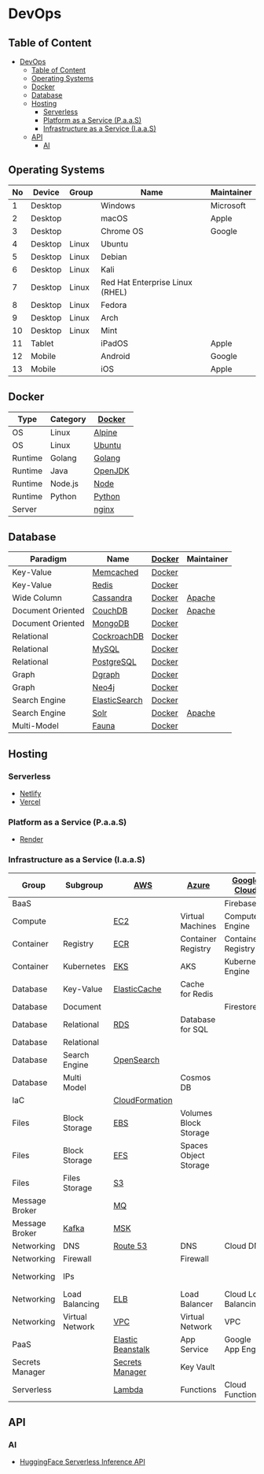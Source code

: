 # DevOps

## Table of Content

- [DevOps](#devops)
  - [Table of Content](#table-of-content)
  - [Operating Systems](#operating-systems)
  - [Docker](#docker)
  - [Database](#database)
  - [Hosting](#hosting)
    - [Serverless](#serverless)
    - [Platform as a Service (P.a.a.S)](#platform-as-a-service-paas)
    - [Infrastructure as a Service (I.a.a.S)](#infrastructure-as-a-service-iaas)
  - [API](#api)
    - [AI](#ai)

## Operating Systems

| No  | Device  | Group | Name                            | Maintainer |
| --- | ------- | ----- | ------------------------------- | ---------- |
| 1   | Desktop |       | Windows                         | Microsoft  |
| 2   | Desktop |       | macOS                           | Apple      |
| 3   | Desktop |       | Chrome OS                       | Google     |
| 4   | Desktop | Linux | Ubuntu                          |            |
| 5   | Desktop | Linux | Debian                          |            |
| 6   | Desktop | Linux | Kali                            |            |
| 7   | Desktop | Linux | Red Hat Enterprise Linux (RHEL) |            |
| 8   | Desktop | Linux | Fedora                          |            |
| 9   | Desktop | Linux | Arch                            |            |
| 10  | Desktop | Linux | Mint                            |            |
| 11  | Tablet  |       | iPadOS                          | Apple      |
| 12  | Mobile  |       | Android                         | Google     |
| 13  | Mobile  |       | iOS                             | Apple      |

## Docker

| Type    | Category | [Docker][docker]          |
| ------- | -------- | ------------------------- |
| OS      | Linux    | [Alpine][docker-alpine]   |
| OS      | Linux    | [Ubuntu][docker-ubuntu]   |
| Runtime | Golang   | [Golang][docker-golang]   |
| Runtime | Java     | [OpenJDK][docker-openjdk] |
| Runtime | Node.js  | [Node][docker-node]       |
| Runtime | Python   | [Python][docker-python]   |
| Server  |          | [nginx][docker-nginx]     |

## Database

| Paradigm          | Name                                                  | [Docker][docker]               | Maintainer       |
| ----------------- | ----------------------------------------------------- | ------------------------------ | ---------------- |
| Key-Value         | [Memcached](https://memcached.org/)                   | [Docker][docker-memcached]     |                  |
| Key-Value         | [Redis](https://redis.io/)                            | [Docker][docker-redis]         |                  |
| Wide Column       | [Cassandra](https://cassandra.apache.org/)            | [Docker][docker-cassandra]     | [Apache][apache] |
| Document Oriented | [CouchDB](https://couchdb.apache.org/)                | [Docker][docker-couchdb]       | [Apache][apache] |
| Document Oriented | [MongoDB](https://www.mongodb.com/)                   | [Docker][docker-mongo]         |                  |
| Relational        | [CockroachDB](https://www.cockroachlabs.com/)         | [Docker][docker-cockroach]     |                  |
| Relational        | [MySQL](https://www.mysql.com/)                       | [Docker][docker-mysql]         |                  |
| Relational        | [PostgreSQL](https://www.postgresql.org/)             | [Docker][docker-postgres]      |                  |
| Graph             | [Dgraph](https://dgraph.io/)                          | [Docker][docker-dgraph]        |                  |
| Graph             | [Neo4j](https://neo4j.com/)                           | [Docker][docker-neo4j]         |                  |
| Search Engine     | [ElasticSearch](https://www.elastic.co/elasticsearch) | [Docker][docker-elasticsearch] |                  |
| Search Engine     | [Solr](https://solr.apache.org/)                      | [Docker][docker-solr]          | [Apache][apache] |
| Multi-Model       | [Fauna](https://fauna.com/)                           | [Docker][docker-fauna]         |                  |

## Hosting

### Serverless

- [Netlify](https://www.netlify.com/)
- [Vercel](https://vercel.com/)

### Platform as a Service (P.a.a.S)

- [Render](https://render.com/)

### Infrastructure as a Service (I.a.a.S)

| Group           | Subgroup        | [AWS][aws]                                                 | [Azure][azure]        | [Google Cloud][google-cloud] | [Digital Ocean][do]                 | Render   | Vercel     |
| --------------- | --------------- | ---------------------------------------------------------- | --------------------- | ---------------------------- | ----------------------------------- | -------- | ---------- |
| BaaS            |                 |                                                            |                       | Firebase                     |                                     |          |            |
| Compute         |                 | [EC2][aws-ec2]                                             | Virtual Machines      | Compute Engine               |                                     |          |            |
| Container       | Registry        | [ECR][aws-ecr]                                             | Container Registry    | Container Registry           |                                     |          |            |
| Container       | Kubernetes      | [EKS][aws-eks]                                             | AKS                   | Kubernetes Engine            |                                     |          |            |
| Database        | Key-Value       | [ElasticCache][aws-elasticache]                            | Cache for Redis       |                              | Redis                               | Redis    | KV (Redis) |
| Database        | Document        |                                                            |                       | Firestore                    | MongoDB                             |          |            |
| Database        | Relational      | [RDS][aws-rds]                                             | Database for SQL      |                              | PostgreSQL                          | Postgres | Postgres   |
| Database        | Relational      |                                                            |                       |                              | MySQL                               |          |            |
| Database        | Search Engine   | [OpenSearch][aws-opensearch]                               |                       |                              |                                     |          |            |
| Database        | Multi Model     |                                                            | Cosmos DB             |                              |                                     |          |            |
| IaC             |                 | [CloudFormation][aws-cloudformation]                       |                       |                              |                                     |          |            |
| Files           | Block Storage   | [EBS][aws-ebs]                                             | Volumes Block Storage |                              |                                     |          | Blob       |
| Files           | Block Storage   | [EFS][aws-efs]                                             | Spaces Object Storage |                              |                                     |          |            |
| Files           | Files Storage   | [S3][aws-s3]                                               |                       |                              |                                     |          |            |
| Message Broker  |                 | [MQ](https://aws.amazon.com/amazon-mq/)                    |                       |                              |                                     |          |            |
| Message Broker  | [Kafka][kafka]  | [MSK](https://aws.amazon.com/msk/)                         |                       |                              |                                     |          |            |
| Networking      | DNS             | [Route 53][aws-route53]                                    | DNS                   | Cloud DNS                    | DNS                                 |          |            |
| Networking      | Firewall        |                                                            | Firewall              |                              | [Firewalls][do-firewalls]           |          |            |
| Networking      | IPs             |                                                            |                       |                              | [Reserved IPs][do-reserved-ips]     |          |            |
| Networking      | Load Balancing  | [ELB][aws-elb]                                             | Load Balancer         | Cloud Load Balancing         | [Load Balancers][do-load-balancers] |          |            |
| Networking      | Virtual Network | [VPC][aws-vpc]                                             | Virtual Network       | VPC                          | VPC                                 |          |            |
| PaaS            |                 | [Elastic Beanstalk][aws-elasticbeanstalk]                  | App Service           | Google App Engine            | App Platform                        |          |            |
| Secrets Manager |                 | [Secrets Manager](https://aws.amazon.com/secrets-manager/) | Key Vault             |                              |                                     |          |            |
| Serverless      |                 | [Lambda][aws-lambda]                                       | Functions             | Cloud Functions              |                                     |          |            |

## API

### AI

- [HuggingFace Serverless Inference API](https://huggingface.co/docs/api-inference/index)

[apache]: https://apache.org/
[docker]: https://www.docker.com/
[docker-alpine]: https://hub.docker.com/_/alpine
[docker-golang]: https://hub.docker.com/_/golang/
[docker-node]: https://hub.docker.com/_/node/
[docker-nginx]: https://hub.docker.com/_/nginx
[docker-openjdk]: https://hub.docker.com/_/openjdk
[docker-python]: https://hub.docker.com/_/python/
[docker-ubuntu]: https://hub.docker.com/_/ubuntu/
[docker-cassandra]: https://hub.docker.com/_/cassandra
[docker-cockroach]: https://hub.docker.com/r/cockroachdb/cockroach
[docker-couchdb]: https://hub.docker.com/_/couchdb
[docker-dgraph]: https://hub.docker.com/r/dgraph/dgraph
[docker-elasticsearch]: https://hub.docker.com/_/elasticsearch
[docker-fauna]: https://hub.docker.com/r/fauna/faunadb
[docker-memcached]: https://hub.docker.com/_/memcached
[docker-mongo]: https://hub.docker.com/_/mongo
[docker-mysql]: https://hub.docker.com/_/mysql
[docker-neo4j]: https://hub.docker.com/_/neo4j
[docker-postgres]: https://hub.docker.com/_/postgres
[docker-redis]: https://hub.docker.com/_/redis/
[docker-solr]: https://hub.docker.com/_/solr
[aws]: https://aws.amazon.com/
[aws-cloudformation]: https://aws.amazon.com/cloudformation/
[aws-ebs]: https://aws.amazon.com/ebs/
[aws-ec2]: https://aws.amazon.com/ec2/
[aws-ecr]: https://aws.amazon.com/ecr/
[aws-efs]: https://aws.amazon.com/efs/
[aws-eks]: https://aws.amazon.com/eks/
[aws-elasticache]: https://aws.amazon.com/elasticache/
[aws-elasticbeanstalk]: https://aws.amazon.com/elasticbeanstalk/
[aws-elb]: https://aws.amazon.com/elasticloadbalancing/
[aws-lambda]: https://aws.amazon.com/lambda/
[aws-opensearch]: https://aws.amazon.com/opensearch-service/
[aws-rds]: https://aws.amazon.com/rds/
[aws-route53]: https://aws.amazon.com/route53/
[aws-s3]: https://aws.amazon.com/s3/
[aws-vpc]: https://aws.amazon.com/vpc/
[azure]: https://azure.microsoft.com/
[do]: https://docs.digitalocean.com
[do-firewalls]: https://docs.digitalocean.com/products/networking/firewalls/
[do-load-balancers]: https://docs.digitalocean.com/products/networking/load-balancers/
[do-reserved-ips]: https://docs.digitalocean.com/products/networking/reserved-ips/
[google-cloud]: https://cloud.google.com/
[kafka]: https://kafka.apache.org/
